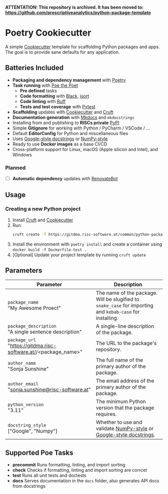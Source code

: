 **ATTENTATION: This repository is archived. It has been moved to: https://github.com/prescriptiveanalytics/python-package-template**

# Poetry Cookiecutter

A simple [Cookiecutter](https://github.com/cookiecutter/cookiecutter) template for scaffolding Python packages and apps. The goal is to provide sane defaults for any application.

## Batteries Included

- **Packaging and dependency management** with [Poetry](https://github.com/python-poetry/poetry)
- **Task running** with [Poe the Poet](https://github.com/nat-n/poethepoet)
   - **Pre defined** tasks
   - **Code formatting** with [Black](https://github.com/psf/black), [isort](https://github.com/PyCQA/isort)
   - **Code linting** with [Ruff](https://github.com/charliermarsh/ruff)
   - **Tests and test coverage** with [Pytest](https://github.com/pytest-dev/pytest/)
- **Scaffolding** updates with [Cookiecutter](https://github.com/cookiecutter/cookiecutter) and [Cruft](https://github.com/cruft/cruft)
- **Documentation generation** with [Mkdocs](https://github.com/mkdocs/mkdocs) and `mkdocstrings`
- Installing from and publishing to **RISCs private** [PyPI](https://pypi.org/)
- Simple **Gitignore** for working with Python / PyCharm / VSCode / ...
- Default **EditorConfig** for Python and miscellaneous files
- Uses [Google-style docstrings](https://google.github.io/styleguide/pyguide.html#38-comments-and-docstrings) or [NumPy-style](https://numpydoc.readthedocs.io/en/latest/format.html)
- Ready to use **Docker images** as a base CI/CD
- Cross-platform support for Linux, macOS (Apple silicon and Intel), and Windows

### Planned
- [ ] **Automatic dependency** updates with [RenovateBot]()

## Usage

### Creating a new Python project

1. Install [Cruft](https://github.com/cruft/cruft) and [Cookiecutter](https://github.com/cookiecutter/cookiecutter)
2. Run:
   ```sh
   cruft create -f https://gitdma.risc-software.at/common/python-package-template
   ```
3. Install the environment with `poetry install` and create a container using `docker build -f Dockerfile-test .`
4. [Optional] Update your project template by running `cruft update`

## Parameters

| Parameter                                                                           | Description                                                                                                                                                                                                                                                                                                                                                                                       |
| ----------------------------------------------------------------------------------- | ------------------------------------------------------------------------------------------------------------------------------------------------------------------------------------------------------------------------------------------------------------------------------------------------------------------------------------------------------------------------------------------------- |
| `package_name`                    <br> "My Awesome Proect"                         | The name of the package. Will be slugified to `snake_case` for importing and `kebab-case` for installing.                                                                                                                                                                                                                                                                                         |
| `package_description`             <br> "A single sentence description" | A single-line description of the package.                                                                                                                                                                                                                                                                                                                                                         |
| `package_url`                     <br> "https://gitdma.risc-software.at/<ID>/<package_name>" | The URL to the package's repository.                                                                                                                                                                                                                                                                                                                                                              |
| `author_name`                     <br> "Sonja Sunshine"                                 | The full name of the primary author of the package.                                                                                                                                                                                                                                                                                                                                               |
| `author_email`                    <br> "sonja.sunshine@risc-software.at"                           | The email address of the primary author of the package.                                                                                                                                                                                                                                                                                                                                           |
| `python_version`                  <br> "3.11"                                        | The minimum Python version that the package requires.                                                                                                                                                                                                                                                                                                                                             |
| `docstring_style`                 <br> ["Google", "Numpy"]                          | Whether to use and validate [NumPy-style](https://numpydoc.readthedocs.io/en/latest/format.html) or [Google-style docstrings](https://google.github.io/styleguide/pyguide.html#38-comments-and-docstrings).                                                                                                                                                                                       |

## Supported Poe Tasks

- **precommit** Runs formatting, linting, and import sorting
- **check** Checks if formatting, linting and import sorting are corrcet
- **test** Runs all unit tests and doctests
- **docs** Serves documentation in the `docs` folder, also generates API docs from docstrings

